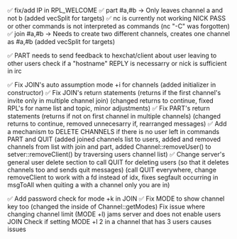 ✅ fix/add IP in RPL_WELCOME
✅ part #a,#b -> Only leaves channel a and not b
	(added vecSplit for targets)
✅ nc is currently not working NICK PASS or other commands is not interpreted as commands
	(nc "-C" was forgotten)
✅ join #a,#b -> Needs to create two different channels, creates one channel as #a,#b
	(added vecSplit for targets)

✅ PART needs to send feedback to hexchat/client about user leaving to other users
check if a "hostname" REPLY is necessarry or nick is sufficient in irc

✅ Fix JOIN's auto assumption mode +i for channels
	(added initializer in constructor)
✅ Fix JOIN's return statements (returns if the first channel's invite only in multiple channel join)
	(changed returns to continue, fixed RPL's for name list and topic, minor adjustments)
✅ Fix PART's return statements (returns if not on first channel in multiple channels)
	(changed returns to continue, removed unnecesarry if, rearranged messages)
✅ Add a mechanism to DELETE CHANNELS if there is no user left in commands PART and QUIT
	(added joined channels list to users, added and removed channels from list with join and part,
	added Channel::removeUser() to setver::removeClient() by traversing users channel list)
✅ Change server's general user delete section to call QUIT for deleting users (so that it deletes channels too and sends quit messages)
	(call QUIT everywhere, change removeClient to work with a fd instead of idx, fixes segfault occurring in msgToAll when quiting a with a channel only you are in)

✅ Add password check for mode +k in JOIN
✅ Fix MODE to show channel key too
	(changed the inside of Channel::getModes)
Fix issue where changing channel limit (MODE +l) jams server and does not enable users JOIN
Check if setting MODE +l 2 in a channel that has 3 users causes issues

